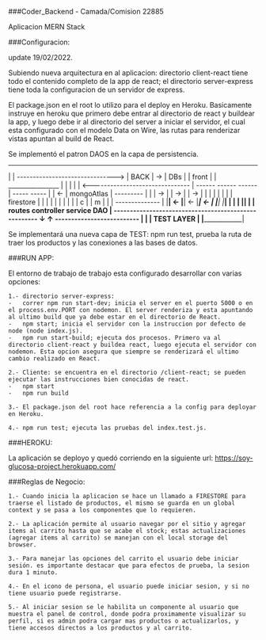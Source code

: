 ###Coder_Backend - Camada/Comision 22885

Aplicacion MERN Stack


###Configuracion: 

update 19/02/2022.

Subiendo nueva arquitectura en al aplicacion: directorio client-react tiene todo el contenido completo de la app de react; el directorio server-express tiene toda la configuracion de un servidor de express.

El package.json en el root lo utilizo para el deploy en Heroku. Basicamente instruye en heroku que primero debe entrar al directorio de react y buildear la app, y luego debe ir al directorio del server a iniciar el servidor, el cual esta configurado con el modelo Data on Wire, las rutas para renderizar vistas apuntan al build de React.

Se implementó el patron DAOS en la capa de persistencia.

_________                                   _____________________________________________________    ______________
|       | ------------------------------->  |                     BACK                          | -> |  DBs       |
| front |                                   |                                 ________________  |    |            |
|       | <-------------------------------  |   ------    ------    ------    |  ----- ----- |  | <- | mongoAtlas |
---------                                   |   |    | -> |    | -> |    | -> |  |   | |   | |  |    | firestore  |
                                            |   |    |    |    |    |    |    |  | c | | m | |  |    --------------
                                            |   |____| <- |____| <- |____| <- |  |___| |___| |  |
                                            |                                 |______________|  |
                                            |   routes  controller  service          DAO        |
                                            -----------------------------------------------------
                                                                      ↓   ↑
                                                            --------------------------
                                                            |                        |
                                                            |      TEST LAYER        |
                                                            |________________________|

Se implementará una nueva capa de TEST: npm run test, prueba la ruta de traer los productos y las conexiones a las bases de datos.


###RUN APP: 

El entorno de trabajo de trabajo esta configurado desarrollar con varias opciones:

    1.- directorio server-express: 
    -   correr npm run start-dev; inicia el server en el puerto 5000 o en el process.env.PORT con nodemon. El server renderiza y esta apuntando al ultimo build que ya debe estar en el directorio de React.
    -   npm start; inicia el servidor con la instruccion por defecto de node (node index.js).
    -   npm run start-build; ejecuta dos procesos. Primero va al directorio client-react y buildea react, luego ejecuta el servidor con
    nodemon. Esta opcion asegura que siempre se renderizará el ultimo cambio realizado en React.

    2.- Cliente: se encuentra en el directorio /client-react; se pueden ejecutar las instrucciones bien conocidas de react.
    -   npm start
    -   npm run build

    3.- El package.json del root hace referencia a la config para deployar en Heroku.

    4.- npm run test; ejecuta las pruebas del index.test.js.


###HEROKU: 

La aplicación se deployo y quedó corriendo en la siguiente url: https://soy-glucosa-project.herokuapp.com/


###Reglas de Negocio:

    1.- Cuando inicia la aplicacion se hace un llamado a FIRESTORE para traerse el listado de productos, el mismo se guarda en un global context y se pasa a los componentes que lo requieren.

    2.- La aplicación permite al usuario navegar por el sitio y agregar items al carrito hasta que se acabe el stock; estas actualizaciones (agregar items al carrito) se manejan con el local storage del browser.

    3.- Para manejar las opciones del carrito el usuario debe iniciar sesión. es importante destacar que para efectos de prueba, la sesion dura 1 minuto.

    4.- En el icono de persona, el usuario puede iniciar sesion, y si no tiene usuario puede registrarse. 

    5.- Al iniciar sesion se le habilita un componente al usuario que muestra el panel de control, donde podra proximamente visualizar su perfil, si es admin podra cargar mas productos o actualizarlos, y tiene accesos directos a los productos y al carrito.


    


